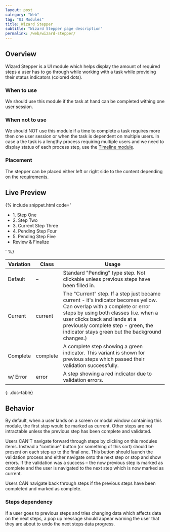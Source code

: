 ```yaml
---
layout: post
category: "Web"
tag: "UI Modules"
title: Wizard Stepper
subtitle: "Wizard Stepper page description"
permalink: /web/wizard-stepper/
---
```


## Overview
Wizard Stepper is a UI module which helps display the amount of required steps a user has to go through while working with a task while providing their status indicators (colored dots).

### When to use
We should use this module if the task at hand can be completed withing one user session.

### When not to use
We should NOT use this module if a time to complete a task requires more then one user session or when the task is dependent on multiple users. In case a the task is a lengthy process requiring multiple users and we need to display status of each process step, use the [Timeline module](../timeline/).

### Placement
The stepper can be placed either left or right side to the content depending on the requirements.

## Live Preview
{% include snippet.html code='
<ul class="wizard-stepper">
  <li class="complete">1. Step One</li>
  <li class="complete">2. Step Two</li>
  <li class="current">3. Current Step Three</li>
  <li>4. Pending Step Four</li>
  <li>5. Pending Step Five</li>
  <li class="finalize">Review & Finalize</li>
</ul>
' %}

| Variation | Class                                | Usage          |
|-----------|--------------------------------------|----------------|
| Default   | –                                    | Standard "Pending" type step. Not clickable unless previous steps have been filled in. |
| Current   | <span class="snip">current</span>    | The "Current" step. If a step just became current - it's indicator becomes yellow. Can overlap with a complete or error steps by using both classes (i.e. when a user clicks back and lands at a previously complete step - green, the indicator stays green but the background changes.) |
| Complete  | <span class="snip">complete</span>   | A complete step showing a green indicator. This variant is shown for previous steps which passed their validation successfully. |
| w/ Error  | <span class="snip">error</span>      | A step showing a red indicator due to validation errors. |
{: .doc-table}



## Behavior
By default, when a user lands on a screen or modal window containing this module, the first step would be marked as <span class="snip">current</span>. Other steps are not intractable unless the previous step has been complete and validated.

Users CAN'T navigate forward through steps by clicking on this modules items. Instead a "continue" button (or something of this sort) should be present on each step up to the final one. This button should launch the validation process and either navigate onto the next step or stop and show errors. If the validation was a success – the now previous step is marked as <span class="snip">complete</span> and the user is navigated to the next step which is now marked as <span class="snip">current</span>. 

Users CAN navigate back through steps if the previous steps have been completed and marked as <span class="snip">complete</span>. 


### Steps dependency
If a user goes to previous steps and tries changing data which affects data on the next steps, a pop up message should appear warning the user that they are about to undo the next steps data progress.
